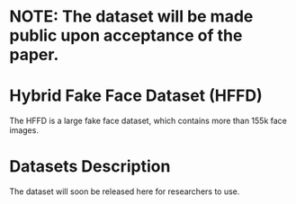 # NOTE: The dataset will be made public upon acceptance of the paper.

#  Hybrid Fake Face Dataset (HFFD) 
The HFFD is a large fake face dataset, which contains more than 155k face images.

# Datasets Description
The dataset will soon be released here for researchers to use.
